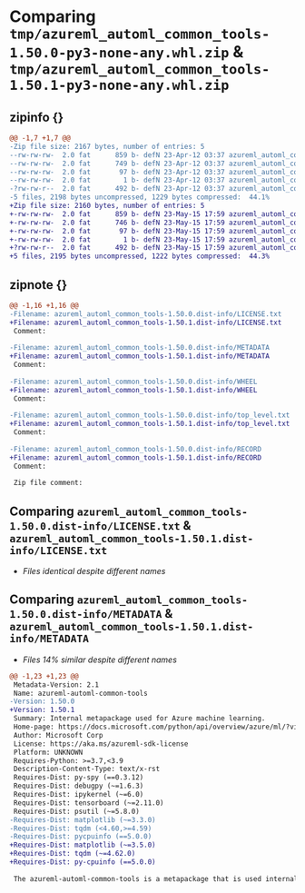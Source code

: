 # Comparing `tmp/azureml_automl_common_tools-1.50.0-py3-none-any.whl.zip` & `tmp/azureml_automl_common_tools-1.50.1-py3-none-any.whl.zip`

## zipinfo {}

```diff
@@ -1,7 +1,7 @@
-Zip file size: 2167 bytes, number of entries: 5
--rw-rw-rw-  2.0 fat      859 b- defN 23-Apr-12 03:37 azureml_automl_common_tools-1.50.0.dist-info/LICENSE.txt
--rw-rw-rw-  2.0 fat      749 b- defN 23-Apr-12 03:37 azureml_automl_common_tools-1.50.0.dist-info/METADATA
--rw-rw-rw-  2.0 fat       97 b- defN 23-Apr-12 03:37 azureml_automl_common_tools-1.50.0.dist-info/WHEEL
--rw-rw-rw-  2.0 fat        1 b- defN 23-Apr-12 03:37 azureml_automl_common_tools-1.50.0.dist-info/top_level.txt
-?rw-rw-r--  2.0 fat      492 b- defN 23-Apr-12 03:37 azureml_automl_common_tools-1.50.0.dist-info/RECORD
-5 files, 2198 bytes uncompressed, 1229 bytes compressed:  44.1%
+Zip file size: 2160 bytes, number of entries: 5
+-rw-rw-rw-  2.0 fat      859 b- defN 23-May-15 17:59 azureml_automl_common_tools-1.50.1.dist-info/LICENSE.txt
+-rw-rw-rw-  2.0 fat      746 b- defN 23-May-15 17:59 azureml_automl_common_tools-1.50.1.dist-info/METADATA
+-rw-rw-rw-  2.0 fat       97 b- defN 23-May-15 17:59 azureml_automl_common_tools-1.50.1.dist-info/WHEEL
+-rw-rw-rw-  2.0 fat        1 b- defN 23-May-15 17:59 azureml_automl_common_tools-1.50.1.dist-info/top_level.txt
+?rw-rw-r--  2.0 fat      492 b- defN 23-May-15 17:59 azureml_automl_common_tools-1.50.1.dist-info/RECORD
+5 files, 2195 bytes uncompressed, 1222 bytes compressed:  44.3%
```

## zipnote {}

```diff
@@ -1,16 +1,16 @@
-Filename: azureml_automl_common_tools-1.50.0.dist-info/LICENSE.txt
+Filename: azureml_automl_common_tools-1.50.1.dist-info/LICENSE.txt
 Comment: 
 
-Filename: azureml_automl_common_tools-1.50.0.dist-info/METADATA
+Filename: azureml_automl_common_tools-1.50.1.dist-info/METADATA
 Comment: 
 
-Filename: azureml_automl_common_tools-1.50.0.dist-info/WHEEL
+Filename: azureml_automl_common_tools-1.50.1.dist-info/WHEEL
 Comment: 
 
-Filename: azureml_automl_common_tools-1.50.0.dist-info/top_level.txt
+Filename: azureml_automl_common_tools-1.50.1.dist-info/top_level.txt
 Comment: 
 
-Filename: azureml_automl_common_tools-1.50.0.dist-info/RECORD
+Filename: azureml_automl_common_tools-1.50.1.dist-info/RECORD
 Comment: 
 
 Zip file comment:
```

## Comparing `azureml_automl_common_tools-1.50.0.dist-info/LICENSE.txt` & `azureml_automl_common_tools-1.50.1.dist-info/LICENSE.txt`

 * *Files identical despite different names*

## Comparing `azureml_automl_common_tools-1.50.0.dist-info/METADATA` & `azureml_automl_common_tools-1.50.1.dist-info/METADATA`

 * *Files 14% similar despite different names*

```diff
@@ -1,23 +1,23 @@
 Metadata-Version: 2.1
 Name: azureml-automl-common-tools
-Version: 1.50.0
+Version: 1.50.1
 Summary: Internal metapackage used for Azure machine learning.
 Home-page: https://docs.microsoft.com/python/api/overview/azure/ml/?view=azure-ml-py
 Author: Microsoft Corp
 License: https://aka.ms/azureml-sdk-license
 Platform: UNKNOWN
 Requires-Python: >=3.7,<3.9
 Description-Content-Type: text/x-rst
 Requires-Dist: py-spy (==0.3.12)
 Requires-Dist: debugpy (~=1.6.3)
 Requires-Dist: ipykernel (~=6.0)
 Requires-Dist: tensorboard (~=2.11.0)
 Requires-Dist: psutil (~=5.8.0)
-Requires-Dist: matplotlib (~=3.3.0)
-Requires-Dist: tqdm (<4.60,>=4.59)
-Requires-Dist: pycpuinfo (==5.0.0)
+Requires-Dist: matplotlib (~=3.5.0)
+Requires-Dist: tqdm (~=4.62.0)
+Requires-Dist: py-cpuinfo (==5.0.0)
 
 The azureml-automl-common-tools is a metapackage that is used internally by Azure Machine Learning.
```

